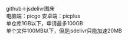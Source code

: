 github＋jsdelivr图床<br>
电脑端：picgo 安卓端：picplus<br>
单仓库1GB以下，申请最多100GB<br>
单个文件100MB以下，但是jsdelivr只能加速20MB
